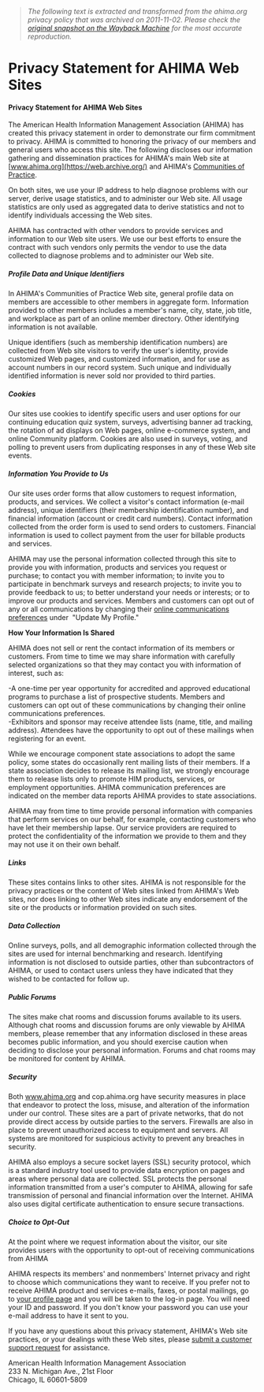 > *The following text is extracted and transformed from the ahima.org privacy policy that was archived on 2011-11-02. Please check the [original snapshot on the Wayback Machine](https://web.archive.org/web/20111102142647id_/http%3A//www.ahima.org/about/privacy.aspx) for the most accurate reproduction.*

# Privacy Statement for AHIMA Web Sites

#### Privacy Statement for AHIMA Web Sites

The American Health Information Management Association (AHIMA) has created this privacy statement in order to demonstrate our firm commitment to privacy. AHIMA is committed to honoring the privacy of our members and general users who access this site. The following discloses our information gathering and dissemination practices for AHIMA's main Web site at [www.ahima.org](https://web.archive.org/) and AHIMA's [Communities of Practice](http://secure.ahima.org/login/TransferPage.aspx?AppletId=Communities%20of%20Practice).

On both sites, we use your IP address to help diagnose problems with our server, derive usage statistics, and to administer our Web site. All usage statistics are only used as aggregated data to derive statistics and not to identify individuals accessing the Web sites. 

AHIMA has contracted with other vendors to provide services and information to our Web site users. We use our best efforts to ensure the contract with such vendors only permits the vendor to use the data collected to diagnose problems and to administer our Web site.

##### Profile Data and Unique Identifiers

In AHIMA's Communities of Practice Web site, general profile data on members are accessible to other members in aggregate form. Information provided to other members includes a member's name, city, state, job title, and workplace as part of an online member directory. Other identifying information is not available.

Unique identifiers (such as membership identification numbers) are collected from Web site visitors to verify the user's identity, provide customized Web pages, and customized information, and for use as account numbers in our record system. Such unique and individually identified information is never sold nor provided to third parties.  


##### Cookies

Our sites use cookies to identify specific users and user options for our continuing education quiz system, surveys, advertising banner ad tracking, the rotation of ad displays on Web pages, online e-commerce system, and online Community platform. Cookies are also used in surveys, voting, and polling to prevent users from duplicating responses in any of these Web site events. 

##### Information You Provide to Us 

Our site uses order forms that allow customers to request information, products, and services. We collect a visitor's contact information (e-mail address), unique identifiers (their membership identification number), and financial information (account or credit card numbers). Contact information collected from the order form is used to send orders to customers. Financial information is used to collect payment from the user for billable products and services.

AHIMA may use the personal information collected through this site to provide you with information, products and services you request or purchase; to contact you with member information; to invite you to participate in benchmark surveys and research projects; to invite you to provide feedback to us; to better understand your needs or interests; or to improve our products and services. Members and customers can opt out of any or all communications by changing their [online communications preferences](https://secure.ahima.org/Profile/CommunicationPreferences.aspx) under  "Update My Profile."

**How Your Information Is Shared**

AHIMA does not sell or rent the contact information of its members or customers. From time to time we may share information with carefully selected organizations so that they may contact you with information of interest, such as:

-A one-time per year opportunity for accredited and approved educational programs to purchase a list of prospective students. Members and customers can opt out of these communications by changing their online communications preferences.  
-Exhibitors and sponsor may receive attendee lists (name, title, and mailing address). Attendees have the opportunity to opt out of these mailings when registering for an event. 

  
While we encourage component state associations to adopt the same policy, some states do occasionally rent mailing lists of their members. If a state association decides to release its mailing list, we strongly encourage them to release lists only to promote HIM products, services, or employment opportunities. AHIMA communication preferences are indicated on the member data reports AHIMA provides to state associations.

  
AHIMA may from time to time provide personal information with companies that perform services on our behalf, for example, contacting customers who have let their membership lapse. Our service providers are required to protect the confidentiality of the information we provide to them and they may not use it on their own behalf.  


##### Links

These sites contains links to other sites. AHIMA is not responsible for the privacy practices or the content of Web sites linked from AHIMA's Web sites, nor does linking to other Web sites indicate any endorsement of the site or the products or information provided on such sites.

##### Data Collection

Online surveys, polls, and all demographic information collected through the sites are used for internal benchmarking and research. Identifying information is not disclosed to outside parties, other than subcontractors of AHIMA, or used to contact users unless they have indicated that they wished to be contacted for follow up.

##### Public Forums

The sites make chat rooms and discussion forums available to its users. Although chat rooms and discussion forums are only viewable by AHIMA members, please remember that any information disclosed in these areas becomes public information, and you should exercise caution when deciding to disclose your personal information. Forums and chat rooms may be monitored for content by AHIMA.

##### Security

Both www.ahima.org and cop.ahima.org have security measures in place that endeavor to protect the loss, misuse, and alteration of the information under our control. These sites are a part of private networks, that do not provide direct access by outside parties to the servers. Firewalls are also in place to prevent unauthorized access to equipment and servers. All systems are monitored for suspicious activity to prevent any breaches in security. 

AHIMA also employs a secure socket layers (SSL) security protocol, which is a standard industry tool used to provide data encryption on pages and areas where personal data are collected. SSL protects the personal information transmitted from a user's computer to AHIMA, allowing for safe transmission of personal and financial information over the Internet. AHIMA also uses digital certificate authentication to ensure secure transactions.

##### Choice to Opt-Out

At the point where we request information about the visitor, our site provides users with the opportunity to opt-out of receiving communications from AHIMA

AHIMA respects its members' and nonmembers' Internet privacy and right to choose which communications they want to receive. If you prefer not to receive AHIMA product and services e-mails, faxes, or postal mailings, go to [your profile page](https://secure.ahima.org/Profile/CommunicationPreferences.aspx) and you will be taken to the log-in page. You will need your ID and password. If you don't know your password you can use your e-mail address to have it sent to you.

If you have any questions about this privacy statement, AHIMA's Web site practices, or your dealings with these Web sites, please [submit a customer support request](https://secure.ahima.org/contact/contact.aspx) for assistance.

American Health Information Management Association  
233 N. Michigan Ave., 21st Floor  
Chicago, IL 60601-5809  

